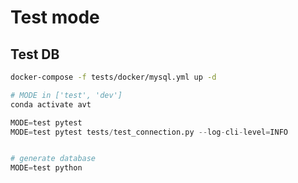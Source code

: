 # Test mode

## Test DB

```bash
docker-compose -f tests/docker/mysql.yml up -d
```

```python
# MODE in ['test', 'dev']
conda activate avt

MODE=test pytest
MODE=test pytest tests/test_connection.py --log-cli-level=INFO


# generate database
MODE=test python

```
